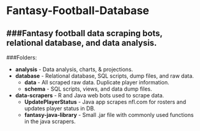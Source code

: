 # Fantasy-Football-Database
###Fantasy football data scraping bots, relational database, and data analysis.
-----
###Folders:

- **analysis** - Data analysis, charts, & projections.
- **database** - Relational database, SQL scripts, dump files, and raw data.
  - **data** - All scraped raw data. Duplicate player information.
  - **schema** - SQL scripts, views, and data dump files.
- **data-scrapers** - R and Java web bots used to scrape data.
  - **UpdatePlayerStatus** - Java app scrapes nfl.com for rosters and updates player status in DB.
  - **fantasy-java-library** - Small .jar file with commonly used functions in the java scrapers.
